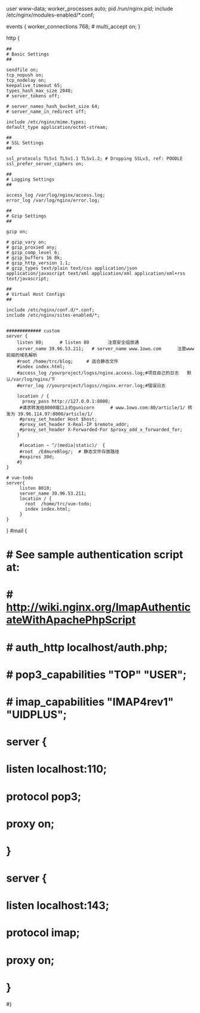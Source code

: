 user www-data;
worker_processes auto;
pid /run/nginx.pid;
include /etc/nginx/modules-enabled/*.conf;

events {
	worker_connections 768;
	# multi_accept on;
}

http {

	##
	# Basic Settings
	##

	sendfile on;
	tcp_nopush on;
	tcp_nodelay on;
	keepalive_timeout 65;
	types_hash_max_size 2048;
	# server_tokens off;

	# server_names_hash_bucket_size 64;
	# server_name_in_redirect off;

	include /etc/nginx/mime.types;
	default_type application/octet-stream;

	##
	# SSL Settings
	##

	ssl_protocols TLSv1 TLSv1.1 TLSv1.2; # Dropping SSLv3, ref: POODLE
	ssl_prefer_server_ciphers on;

	##
	# Logging Settings
	##

	access_log /var/log/nginx/access.log;
	error_log /var/log/nginx/error.log;

	##
	# Gzip Settings
	##

	gzip on;

	# gzip_vary on;
	# gzip_proxied any;
	# gzip_comp_level 6;
	# gzip_buffers 16 8k;
	# gzip_http_version 1.1;
	# gzip_types text/plain text/css application/json application/javascript text/xml application/xml application/xml+rss text/javascript;

	##
	# Virtual Host Configs
	##

	include /etc/nginx/conf.d/*.conf;
	include /etc/nginx/sites-enabled/*;


	############# custom
	server {
        listen 80;      # listen 80       注意安全组放通
        server_name 39.96.53.211;   # server_name www.1owo.com      注意www前缀的域名解析
        #root /home/trc/blog;     # 适合静态文件
        #index index.html;
        #access_log /yourproject/logss/nginx.access.log;#项目自己的日志   默认/var/log/nginx/下
        #error_log //yourproject/logss//nginx.error.log;#错误日志

        location / {
          proxy_pass http://127.0.0.1:8000;
         #请求转发给8000端口上的gunicorn      # www.1owo.com:80/article/1/ 转发为 39.96.114.97:8000/article/1/
         #proxy_set_header Host $host;
         #proxy_set_header X-Real-IP $remote_addr;
         #proxy_set_header X-Forwarded-For $proxy_add_x_forwarded_for;
        }

         #location ~ ^/(media|static)/  {
         #root  /EdmureBlog/;  # 静态文件存放路径
         #expires 30d;
        #}
    }

    # vue-todo
    server{
         listen 8010;
         server_name 39.96.53.211;
         location / {
           root  /home/trc/vue-todo;
           index index.html;
         }
    }


}
#mail {
#	# See sample authentication script at:
#	# http://wiki.nginx.org/ImapAuthenticateWithApachePhpScript
#
#	# auth_http localhost/auth.php;
#	# pop3_capabilities "TOP" "USER";
#	# imap_capabilities "IMAP4rev1" "UIDPLUS";
#
#	server {
#		listen     localhost:110;
#		protocol   pop3;
#		proxy      on;
#	}
#
#	server {
#		listen     localhost:143;
#		protocol   imap;
#		proxy      on;
#	}
#}
